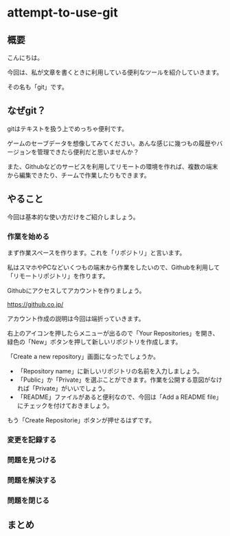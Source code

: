 # attempt-to-use-git

## 概要

こんにちは。

今回は、私が文章を書くときに利用している便利なツールを紹介していきます。

その名も「git」です。

## なぜgit？

gitはテキストを扱う上でめっちゃ便利です。

ゲームのセーブデータを想像してみてください。あんな感じに幾つもの履歴やバージョンを管理できたら便利だと思いませんか？

また、Githubなどのサービスを利用してリモートの環境を作れば、複数の端末から編集できたり、チームで作業したりもできます。

## やること

今回は基本的な使い方だけをご紹介しましょう。

### 作業を始める

まず作業スペースを作ります。これを「リポジトリ」と言います。

私はスマホやPCなどいくつもの端末から作業をしたいので、Githubを利用して「リモートリポジトリ」を作ります。

Githubにアクセスしてアカウントを作りましょう。

https://github.co.jp/

アカウント作成の説明は今回は端折っていきます。

右上のアイコンを押したらメニューが出るので「Your Repositories」を開き、緑色の「New」ボタンを押して新しいリポジトリを作成します。

「Create a new repository」画面になったでしょうか。

- 「Repository name」に新しいリポジトリの名前を入力しましょう。
- 「Public」か「Private」を選ぶことができます。作業を公開する意図がなければ「Private」がいいでしょう。
- 「README」ファイルがあると便利なので、今回は「Add a README file」にチェックを付けておきましょう。

もう「Create Repositorie」ボタンが押せるはずです。

### 変更を記録する

### 問題を見つける

### 問題を解決する

### 問題を閉じる

## まとめ
